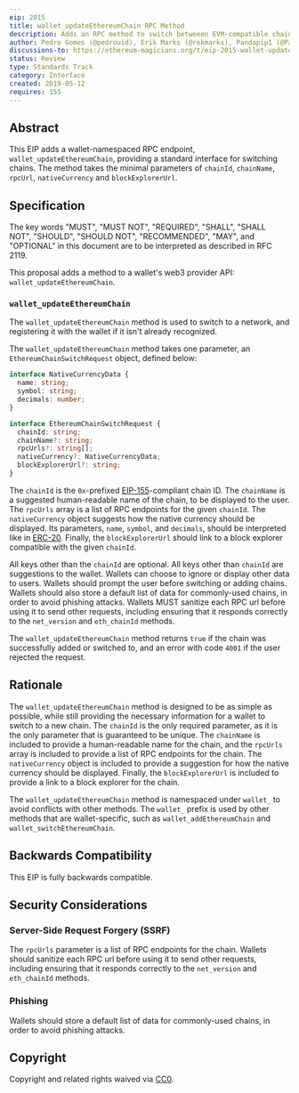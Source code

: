 ```yaml
---
eip: 2015
title: wallet_updateEthereumChain RPC Method
description: Adds an RPC method to switch betweeen EVM-compatible chains
author: Pedro Gomes (@pedrouid), Erik Marks (@rekmarks), Pandapip1 (@Pandapip1)
discussions-to: https://ethereum-magicians.org/t/eip-2015-wallet-update-chain-json-rpc-method-wallet-updatechain/3274
status: Review
type: Standards Track
category: Interface
created: 2019-05-12
requires: 155
---
```


## Abstract

This EIP adds a wallet-namespaced RPC endpoint, `wallet_updateEthereumChain`, providing a standard interface for switching chains. The method takes the minimal parameters of `chainId`, `chainName`, `rpcUrl`, `nativeCurrency` and `blockExplorerUrl`.

## Specification

The key words "MUST", "MUST NOT", "REQUIRED", "SHALL", "SHALL NOT", "SHOULD", "SHOULD NOT", "RECOMMENDED", "MAY", and "OPTIONAL" in this document are to be interpreted as described in RFC 2119.

This proposal adds a method to a wallet's web3 provider API: `wallet_updateEthereumChain`.

### `wallet_updateEthereumChain`

The `wallet_updateEthereumChain` method is used to switch to a network, and registering it with the wallet if it isn't already recognized.

The `wallet_updateEthereumChain` method takes one parameter, an `EthereumChainSwitchRequest` object, defined below:

```typescript
interface NativeCurrencyData {
  name: string;
  symbol: string;
  decimals: number;
}

interface EthereumChainSwitchRequest {
  chainId: string;
  chainName?: string;
  rpcUrls?: string[];
  nativeCurrency?: NativeCurrencyData;
  blockExplorerUrl?: string;
}
```

The `chainId` is the `0x`-prefixed [EIP-155](./eip-155.md)-compliant chain ID. The `chainName` is a suggested human-readable name of the chain, to be displayed to the user. The `rpcUrls` array is a list of RPC endpoints for the given `chainId`. The `nativeCurrency` object suggests how the native currency should be displayed. Its parameters, `name`, `symbol`, and `decimals`, should be interpreted like in [ERC-20](./eip-20.md). Finally, the `blockExplorerUrl` should link to a block explorer compatible with the given `chainId`.

All keys other than the `chainId` are optional. All keys other than `chainId` are suggestions to the wallet. Wallets can choose to ignore or display other data to users. Wallets should prompt the user before switching or adding chains. Wallets should also store a default list of data for commonly-used chains, in order to avoid phishing attacks. Wallets MUST sanitize each RPC url before using it to send other requests, including ensuring that it responds correctly to the `net_version` and `eth_chainId` methods.

The `wallet_updateEthereumChain` method returns `true` if the chain was successfully added or switched to, and an error with code `4001` if the user rejected the request.

## Rationale

The `wallet_updateEthereumChain` method is designed to be as simple as possible, while still providing the necessary information for a wallet to switch to a new chain. The `chainId` is the only required parameter, as it is the only parameter that is guaranteed to be unique. The `chainName` is included to provide a human-readable name for the chain, and the `rpcUrls` array is included to provide a list of RPC endpoints for the chain. The `nativeCurrency` object is included to provide a suggestion for how the native currency should be displayed. Finally, the `blockExplorerUrl` is included to provide a link to a block explorer for the chain.

The `wallet_updateEthereumChain` method is namespaced under `wallet_` to avoid conflicts with other methods. The `wallet_` prefix is used by other methods that are wallet-specific, such as `wallet_addEthereumChain` and `wallet_switchEthereumChain`.

## Backwards Compatibility

This EIP is fully backwards compatible.

## Security Considerations

### Server-Side Request Forgery (SSRF)

The `rpcUrls` parameter is a list of RPC endpoints for the chain. Wallets should sanitize each RPC url before using it to send other requests, including ensuring that it responds correctly to the `net_version` and `eth_chainId` methods.

### Phishing

Wallets should store a default list of data for commonly-used chains, in order to avoid phishing attacks.

## Copyright

Copyright and related rights waived via [CC0](../LICENSE.md).
